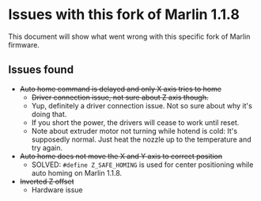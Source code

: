 # Issues with this fork of Marlin 1.1.8

This document will show what went wrong with this specific fork of Marlin firmware.

## Issues found

- ~~Auto home command is delayed and only X axis tries to home~~
  - ~~Driver connection issue, not sure about Z axis though.~~
   - Yup, definitely a driver connection issue. Not so sure about why it's doing that.
   - If you short the power, the drivers will cease to work until reset.
   - Note about extruder motor not turning while hotend is cold: It's supposedly normal. Just heat the nozzle up to the temperature and try again.
- ~~Auto home does not move the X and Y axis to correct position~~
  - SOLVED: `#define Z_SAFE_HOMING` is used for center positioning while auto homing on Marlin 1.1.8.
- ~~Inverted Z offset~~
  - Hardware issue

